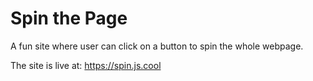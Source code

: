 # Spin the Page
A fun site where user can click on a button to spin the whole webpage.

The site is live at: https://spin.js.cool
